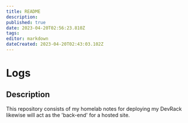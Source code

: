 ```yaml
---
title: README
description: 
published: true
date: 2023-04-20T02:56:23.810Z
tags: 
editor: markdown
dateCreated: 2023-04-20T02:43:03.102Z
---
```


# Logs

## Description

This repository consists of my homelab notes for deploying my DevRack likewise will act as the 'back-end' for a hosted site.
